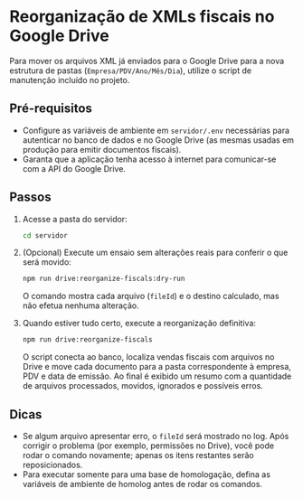 # Reorganização de XMLs fiscais no Google Drive

Para mover os arquivos XML já enviados para o Google Drive para a nova estrutura de pastas (`Empresa/PDV/Ano/Mês/Dia`), utilize o script de manutenção incluído no projeto.

## Pré-requisitos

- Configure as variáveis de ambiente em `servidor/.env` necessárias para autenticar no banco de dados e no Google Drive (as mesmas usadas em produção para emitir documentos fiscais).
- Garanta que a aplicação tenha acesso à internet para comunicar-se com a API do Google Drive.

## Passos

1. Acesse a pasta do servidor:

   ```bash
   cd servidor
   ```

2. (Opcional) Execute um ensaio sem alterações reais para conferir o que será movido:

   ```bash
   npm run drive:reorganize-fiscals:dry-run
   ```

   O comando mostra cada arquivo (`fileId`) e o destino calculado, mas não efetua nenhuma alteração.

3. Quando estiver tudo certo, execute a reorganização definitiva:

   ```bash
   npm run drive:reorganize-fiscals
   ```

   O script conecta ao banco, localiza vendas fiscais com arquivos no Drive e move cada documento para a pasta correspondente à empresa, PDV e data de emissão. Ao final é exibido um resumo com a quantidade de arquivos processados, movidos, ignorados e possíveis erros.

## Dicas

- Se algum arquivo apresentar erro, o `fileId` será mostrado no log. Após corrigir o problema (por exemplo, permissões no Drive), você pode rodar o comando novamente; apenas os itens restantes serão reposicionados.
- Para executar somente para uma base de homologação, defina as variáveis de ambiente de homolog antes de rodar os comandos.
